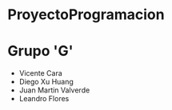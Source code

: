 # ProyectoProgramacion

# Grupo 'G'
- Vicente Cara
- Diego Xu Huang
- Juan Martin Valverde
- Leandro Flores